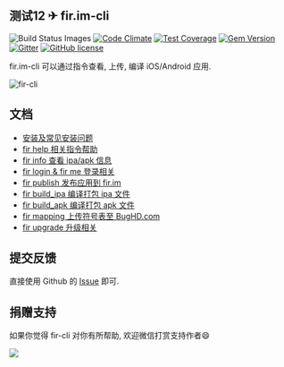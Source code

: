 测试12
✈ fir.im-cli
----    

![Build Status Images](https://travis-ci.org/FIRHQ/fir-cli.svg)
[![Code Climate](https://codeclimate.com/github/FIRHQ/fir-cli/badges/gpa.svg)](https://codeclimate.com/github/FIRHQ/fir-cli)
[![Test Coverage](https://codeclimate.com/github/FIRHQ/fir-cli/badges/coverage.svg)](https://codeclimate.com/github/FIRHQ/fir-cli/coverage)
[![Gem Version](https://badge.fury.io/rb/fir-cli.svg)](http://badge.fury.io/rb/fir-cli)
[![Gitter](https://badges.gitter.im/Join%20Chat.svg)](https://gitter.im/FIRHQ/fir-cli?utm_source=badge&utm_medium=badge&utm_campaign=pr-badge)
[![GitHub license](https://img.shields.io/badge/license-MIT-blue.svg)](https://raw.githubusercontent.com/FIRHQ/fir-cli/master/LICENSE.txt)

fir.im-cli 可以通过指令查看, 上传, 编译 iOS/Android 应用.

![fir-cli](http://7rf35s.com1.z0.glb.clouddn.com/fir-cli-new.gif)

## 文档

- [安装及常见安装问题](https://github.com/FIRHQ/fir-cli/blob/master/doc/install.md)
- [fir help 相关指令帮助](https://github.com/FIRHQ/fir-cli/blob/master/doc/help.md)
- [fir info 查看 ipa/apk 信息](https://github.com/FIRHQ/fir-cli/blob/master/doc/info.md)
- [fir login & fir me 登录相关](https://github.com/FIRHQ/fir-cli/blob/master/doc/login.md)
- [fir publish 发布应用到 fir.im](https://github.com/FIRHQ/fir-cli/blob/master/doc/publish.md)
- [fir build_ipa 编译打包 ipa 文件](https://github.com/FIRHQ/fir-cli/blob/master/doc/build_ipa.md)
- [fir build_apk 编译打包 apk 文件](https://github.com/FIRHQ/fir-cli/blob/master/doc/build_apk.md)
- [fir mapping 上传符号表至 BugHD.com](https://github.com/FIRHQ/fir-cli/blob/master/doc/mapping.md)
- [fir upgrade 升级相关](https://github.com/FIRHQ/fir-cli/blob/master/doc/upgrade.md)

## 提交反馈

直接使用 Github 的 [Issue](https://github.com/FIRHQ/fir-cli/issues) 即可.

## 捐赠支持

如果你觉得 fir-cli 对你有所帮助, 欢迎微信打赏支持作者:smile:

![](http://7rf35s.com1.z0.glb.clouddn.com/coffee.png)
